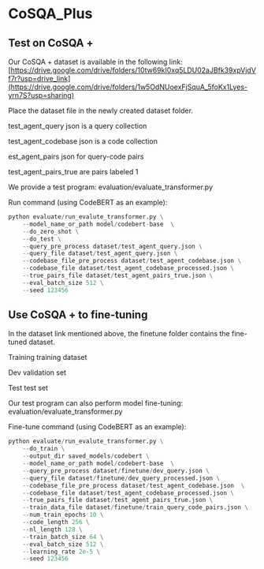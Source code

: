 # CoSQA_Plus

## Test on CoSQA +

Our CoSQA + dataset is available in the following link:
[https://drive.google.com/drive/folders/10tw69kI0xq5LDU02aJBfk39xpVjdVf7r?usp=drive_link](https://drive.google.com/drive/folders/1w5OdNUoexFjSquA_5foKx1Lyes-yrn7S?usp=sharing)

Place the dataset file in the newly created dataset folder.

test_agent_query json is a query collection

test_agent_codebase json is a code collection

est_agent_pairs json for query-code pairs

test_agent_pairs_true are pairs labeled 1

We provide a test program: evaluation/evaluate_transformer.py

Run command (using CodeBERT as an example):

```Python
python evaluate/run_evalute_transformer.py \
    --model_name_or_path model/codebert-base  \
    --do_zero_shot \
    --do_test \
    --query_pre_process dataset/test_agent_query.json \
    --query_file dataset/test_agent_query.json \
    --codebase_file_pre_process dataset/test_agent_codebase.json \
    --codebase_file dataset/test_agent_codebase_processed.json \
    --true_pairs_file dataset/test_agent_pairs_true.json \
    --eval_batch_size 512 \
    --seed 123456
```

## Use CoSQA + to  fine-tuning

In the dataset link mentioned above, the finetune folder contains the fine-tuned dataset.

Training training dataset

Dev validation set

Test test set

Our test program can also perform model fine-tuning: evaluation/evaluate_transformer.py

Fine-tune command (using CodeBERT as an example):

```Python
python evaluate/run_evalute_transformer.py \
    --do_train \
    --output_dir saved_models/codebert \
    --model_name_or_path model/codebert-base  \
    --query_pre_process dataset/finetune/dev_query.json \
    --query_file dataset/finetune/dev_query_processed.json \
    --codebase_file_pre_process dataset/test_agent_codebase.json  \
    --codebase_file dataset/test_agent_codebase_processed.json \
    --true_pairs_file dataset/test_agent_pairs_true.json \
    --train_data_file dataset/finetune/train_query_code_pairs.json \
    --num_train_epochs 10 \
    --code_length 256 \
    --nl_length 128 \
    --train_batch_size 64 \
    --eval_batch_size 512 \
    --learning_rate 2e-5 \
    --seed 123456
```

